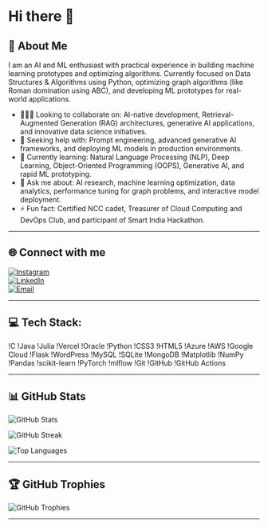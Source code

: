 # Hi there 👋

## 💫 About Me
I am an AI and ML enthusiast with practical experience in building machine learning prototypes and optimizing algorithms. Currently focused on Data Structures & Algorithms using Python, optimizing graph algorithms (like Roman domination using ABC), and developing ML prototypes for real-world applications.

- 🧑‍🤝‍🧑 Looking to collaborate on: AI-native development, Retrieval-Augmented Generation (RAG) architectures, generative AI applications, and innovative data science initiatives.  
- 🤝 Seeking help with: Prompt engineering, advanced generative AI frameworks, and deploying ML models in production environments.  
- 🌱 Currently learning: Natural Language Processing (NLP), Deep Learning, Object-Oriented Programming (OOPS), Generative AI, and rapid ML prototyping.  
- 💬 Ask me about: AI research, machine learning optimization, data analytics, performance tuning for graph problems, and interactive model deployment.  
- ⚡ Fun fact: Certified NCC cadet, Treasurer of Cloud Computing and DevOps Club, and participant of Smart India Hackathon.

---

## 🌐 Connect with me
[![Instagram](https://img.shields.io/badge/Instagram-%23E4405F.svg?logo=Instagram&logoColor=white)](https://instagram.com/jeshu_007)  
[![LinkedIn](https://img.shields.io/badge/LinkedIn-%230077B5.svg?logo=linkedin&logoColor=white)](https://linkedin.com/in/jeshwanth-nalla-kumar)  
[![Email](https://img.shields.io/badge/Email-D14836?logo=gmail&logoColor=white)](mailto:jeshwanthnalla7@gmail.com)

---
## 💻 Tech Stack:
!C !Java !Julia !Vercel !Oracle !Python !CSS3 !HTML5 !Azure !AWS !Google Cloud !Flask !WordPress !MySQL !SQLite !MongoDB !Matplotlib !NumPy !Pandas !scikit-learn !PyTorch !mlflow !Git !GitHub !GitHub Actions

---

## 📊 GitHub Stats
![GitHub Stats](https://github-readme-stats.vercel.app/api?username=jeshu345&theme=transparent&hide_border=false&include_all_commits=false&count_private=false)

![GitHub Streak](https://nirzak-streak-stats.vercel.app/?user=jeshu345&theme=transparent&hide_border=false)

![Top Languages](https://github-readme-stats.vercel.app/api/top-langs/?username=jeshu345&theme=transparent&hide_border=false&include_all_commits=false&count_private=false&layout=compact)

---

## 🏆 GitHub Trophies
![GitHub Trophies](https://github-profile-trophy.vercel.app/?username=jeshu345&theme=radical&no-frame=false&no-bg=true&margin-w=4)

---

<!-- Proudly created with GPRM (https://gprm.itsvg.in) -->
